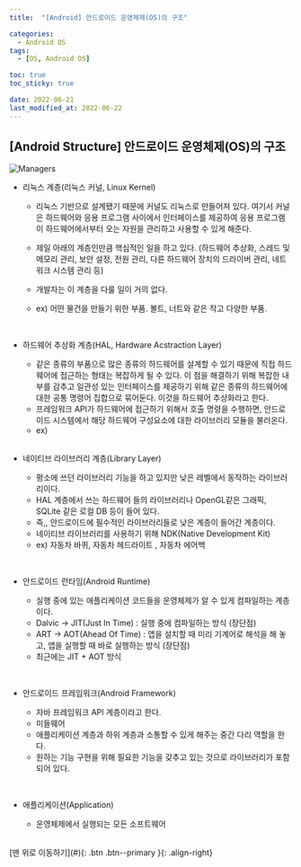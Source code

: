 ```yaml
---
title:  "[Android] 안드로이드 운영체제(OS)의 구조" 

categories:
  - Android OS
tags:
  - [OS, Android OS]

toc: true
toc_sticky: true

date: 2022-06-21
last_modified_at: 2022-06-22
---
```


## [Android Structure] 안드로이드 운영체제(OS)의 구조

![Managers](https://user-images.githubusercontent.com/61777583/176137159-810f4096-3e71-4a3b-a05f-669559036ab4.png)

- 리눅스 계층(리눅스 커널, Linux Kernel)

  - 리눅스 기반으로 설계됐기 때문에 커널도 리눅스로 만들어져 있다. 여기서 커널은 하드웨어와 응용 프로그램 사이에서 인터페이스를 제공하여 응용 프로그램이 하드웨어에서부터 오는 자원을 관리하고 사용할 수 있게 해준다. 

  - 제일 아래의 계층인만큼 핵심적인 일을 하고 있다. (하드웨어 추상화, 스레드 및 메모리 관리, 보안 설정, 전원 관리, 다른 하드웨어 장치의 드라이버 관리, 네트워크 시스템 관리 등)

  - 개발자는 이 계층을 다룰 일이 거의 없다.

  - ex) 어떤 물건을 만들기 위한 부품. 볼트, 너트와 같은 작고 다양한 부품.    
<br>
    
- 하드웨어 추상화 계층(HAL, Hardware Acstraction Layer)

  - 같은 종류의 부품으로 많은 종류의 하드웨어를 설계할 수 있기 때문에 직접 하드웨어에 접근하는 형태는 복잡하게 될 수 있다. 이 점을 해결하기 위해 복잡한 내부를 감추고 일관성 있는 인터페이스를 제공하기 위해 같은 종류의 하드웨어에 대한 공통 명령어 집합으로 묶어둔다. 이것을 하드웨어 추상화라고 한다. 
  - 프레임워크 API가 하드웨어에 접근하기 위해서 호출 명령을 수행하면, 안드로이드 시스템에서 해당 하드웨어 구성요소에 대한 라이브러리 모듈을 불러온다. 
  - ex)     
  <br>

- 네이티브 라이브러리 계층(Library Layer)

  - 평소에 쓰던 라이브러리 기능을 하고 있지만 낮은 레벨에서 동작하는 라이브러리이다.
  - HAL 계층에서 쓰는 하드웨어 들의 라이브러리나  OpenGL같은 그래픽, SQLite 같은 로컬 DB 등이 들어 있다.
  - 즉,, 안드로이드에 필수적인 라이브러리들로 낮은 계층이 들어간 계층이다.
  - 네이티브 라이브러리를 사용하기 위해 NDK(Native Development Kit)
  - ex) 자동차 바퀴, 자동차 헤드라이트 , 자동차 에어백     
<br>
  
- 안드로이드 런타임(Android Runtime)

  - 실행 중에 있는 애플리케이션 코드들을 운영체제가 알 수 있게 컴파일하는 계층이다.
  - Dalvic -> JIT(Just In Time) : 실행 중에 컴파일하는 방식 (장단점)
  - ART -> AOT(Ahead Of Time) : 앱을 설치할 때 미리 기계어로 해석을 해 놓고, 앱을 실행할 때 바로 실행하는 방식 (장단점)
  - 최근에는 JIT + AOT 방식     
<br>
  

- 안드로이드 프레임워크(Android Framework)

  - 자바 프레임워크 API 계층이라고 한다.
  - 미들웨어
  - 애플리케이션 계층과 하위 계층과 소통할 수 있게 해주는 중간 다리 역할을 한다.
  - 원하는 기능 구현을 위해 필요한 기능을 갖추고 있는 것으로 라이브러리가 포함되어 있다.     
<br>
  

- 애플리케이션(Application)

  - 운영체제에서 실행되는 모든 소프트웨어     
<br>
[맨 위로 이동하기](#){: .btn .btn--primary }{: .align-right} 